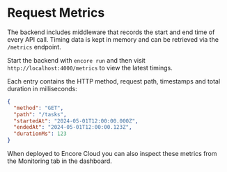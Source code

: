 # Request Metrics

The backend includes middleware that records the start and end time of every API call. Timing data is kept in memory and can be retrieved via the `/metrics` endpoint.

Start the backend with `encore run` and then visit `http://localhost:4000/metrics` to view the latest timings.

Each entry contains the HTTP method, request path, timestamps and total duration in milliseconds:

```json
{
  "method": "GET",
  "path": "/tasks",
  "startedAt": "2024-05-01T12:00:00.000Z",
  "endedAt": "2024-05-01T12:00:00.123Z",
  "durationMs": 123
}
```

When deployed to Encore Cloud you can also inspect these metrics from the Monitoring tab in the dashboard.
